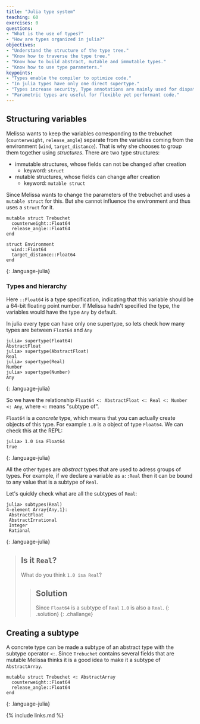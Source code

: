 ```yaml
---
title: "Julia type system"
teaching: 60
exercises: 0
questions:
- "What is the use of types?"
- "How are types organized in julia?"
objectives:
- "Understand the structure of the type tree."
- "Know how to traverse the type tree."
- "Know how to build abstract, mutable and immutable types."
- "Know how to use type parameters."
keypoints:
- "Types enable the compiler to optimize code."
- "In julia types have only one direct supertype."
- "Types increase security, Type annotations are mainly used for dispatch."
- "Parametric types are useful for flexible yet performant code."
---
```


## Structuring variables

Melissa wants to keep the variables corresponding to the trebuchet (`counterweight`, `release_angle`) separate from the variables coming from the environment (`wind`, `target_distance`).
That is why she chooses to group them together using _structures_.
There are two type structures:
 - immutable structures, whose fields can not be changed after creation
   - keyword: `struct`
 - mutable structures, whose fields can change after creation
   - keyword: `mutable struct`

Since Melissa wants to change the parameters of the trebuchet and uses a `mutable struct` for this.
But she cannot influence the environment and thus uses a `struct` for it.
~~~
mutable struct Trebuchet
  counterweight::Float64
  release_angle::Float64
end

struct Environment
  wind::Float64
  target_distance::Float64
end
~~~
{: .language-julia}

### Types and hierarchy

Here `::Float64` is a type specification, indicating that this variable should be a 64-bit floating point number.
If Melissa hadn't specified the type, the variables would have the type `Any` by default.

In julia every type can have only one supertype, so lets check how many types are between `Float64` and `Any`

~~~
julia> supertype(Float64)
AbstractFloat
julia> supertype(AbstractFloat)
Real
julia> supertype(Real)
Number
julia> supertype(Number)
Any
~~~
{: .language-julia}

So we have the relationship `Float64 <: AbstractFloat <: Real <: Number <: Any`, where `<:` means "subtype of".

`Float64` is a _concrete_ type, which means that you can actually create objects of this type.
For example `1.0` is a object of type `Float64`.
We can check this at the REPL:
~~~
julia> 1.0 isa Float64
true
~~~
{: .language-julia}

All the other types are _abstract_ types that are used to adress groups of types.
For example, if we declare a variable as `a::Real` then it can be bound to any value that is a subtype of `Real`.

Let's quickly check what are all the subtypes of `Real`:
~~~
julia> subtypes(Real)
4-element Array{Any,1}:
 AbstractFloat
 AbstractIrrational
 Integer
 Rational
~~~
{: .language-julia}

> ## Is it `Real`?
> What do you think `1.0 isa Real`?
> > ## Solution
> > Since `Float64` is a subtype of `Real` `1.0` is also a `Real`.
>{: .solution}
{: .challange}


## Creating a subtype

A concrete type can be made a subtype of an abstract type  with the subtype operator `<:`.
Since `Trebuchet` contains several fields that are mutable Melissa thinks it is a good idea to make it a subtype of `AbstractArray`.
~~~
mutable struct Trebuchet <: AbstractArray
  counterweight::Float64
  release_angle::Float64
end
~~~
{: .language-julia}

{% include links.md %}
